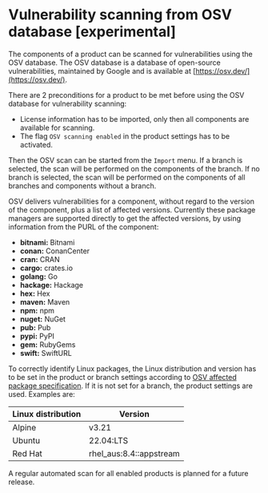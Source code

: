 # Vulnerability scanning from OSV database [experimental]

The components of a product can be scanned for vulnerabilities using the OSV database. The OSV database is a database of open-source vulnerabilities, maintained by Google and is available at [https://osv.dev/](https://osv.dev/).

There are 2 preconditions for a product to be met before using the OSV database for vulnerability scanning:

* License information has to be imported, only then all components are available for scanning.
* The flag `OSV scanning enabled` in the product settings has to be activated.

Then  the OSV scan can be started from the `Import` menu. If a branch is selected, the scan will be performed on the components of the branch. If no branch is selected, the scan will be performed on the components of all branches and components without a branch.

OSV delivers vulnerabilities for a component, without regard to the version of the component, plus a list of affected versions. Currently these package managers are supported directly to get the affected versions, by using information from the PURL of the component:

* **bitnami:** Bitnami
* **conan:** ConanCenter
* **cran:** CRAN
* **cargo:** crates.io
* **golang:** Go
* **hackage:** Hackage
* **hex:** Hex
* **maven:** Maven
* **npm:** npm
* **nuget:** NuGet
* **pub:** Pub
* **pypi:** PyPI
* **gem:** RubyGems
* **swift:** SwiftURL

To correctly identify Linux packages, the Linux distribution and version has to be set in the product or branch settings according to [OSV affected package specification](https://ossf.github.io/osv-schema/#affectedpackage-field). If it is not set for a branch, the product settings are used. Examples are:

| Linux distribution | Version   |
|--------------------|-----------|
| Alpine             | v3.21     |
| Ubuntu             | 22.04:LTS |
| Red Hat            | rhel_aus:8.4::appstream |

A regular automated scan for all enabled products is planned for a future release.
